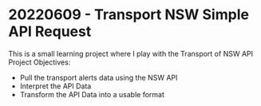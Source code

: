# 20220609 - Transport NSW Simple API Request
This is a small learning project where I play with the Transport of NSW API
Project Objectives:
- Pull the transport alerts data using the NSW API
- Interpret the API Data
- Transform the API Data into a usable format

